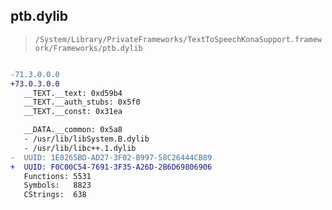## ptb.dylib

> `/System/Library/PrivateFrameworks/TextToSpeechKonaSupport.framework/Frameworks/ptb.dylib`

```diff

-71.3.0.0.0
+73.0.3.0.0
   __TEXT.__text: 0xd59b4
   __TEXT.__auth_stubs: 0x5f0
   __TEXT.__const: 0x31ea

   __DATA.__common: 0x5a8
   - /usr/lib/libSystem.B.dylib
   - /usr/lib/libc++.1.dylib
-  UUID: 1E0265BD-AD27-3F02-B997-58C26444CB89
+  UUID: F0C00C54-7691-3F35-A26D-2B6D69806906
   Functions: 5531
   Symbols:   8823
   CStrings:  638

```
